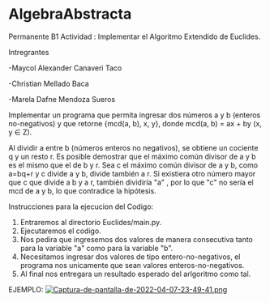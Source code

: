 # AlgebraAbstracta
Permanente B1
Actividad : Implementar el Algoritmo Extendido de Euclides.

Intregrantes

-Maycol Alexander Canaveri Taco

-Christian Mellado Baca

-Marela Dafne Mendoza Sueros

Implementar un programa que permita ingresar dos números a y b (enteros no-negativos)
y que retorne {mcd(a, b), x, y}, donde mcd(a, b) = ax + by (x, y ∈ Z).

  Al dividir a entre b (números enteros no negativos), se obtiene un cociente 
  q y un resto r. Es posible demostrar que el máximo común divisor de a y b es el mismo que el de b y r.
  Sea c el máximo común divisor de a y b, como a=bq+r y c divide a y b, divide también a r.
  Si existiera otro número mayor que c que divide a b y a r, también dividiría "a" , por lo que "c" no sería el mcd de a y 
  b, lo que contradice la hipótesis. 
  
  Instrucciones para la ejecucion del Codigo:
  1. Entraremos al directorio Euclides/main.py.
  2. Ejecutaremos el codigo.
  3. Nos pedira que ingresemos dos valores de manera consecutiva
     tanto para la variable "a" como para la variable "b".
  4. Necesitamos ingresar dos valores de tipo entero-no-negativos,
     el programa nos unicamente que sean valores enteros-no-negativos.
  5. Al final nos entregara un resultado esperado del arlgoritmo como tal.
  
  EJEMPLO:
  [![Captura-de-pantalla-de-2022-04-07-23-49-41.png](https://i.postimg.cc/zvtfMQYq/Captura-de-pantalla-de-2022-04-07-23-49-41.png)](https://postimg.cc/0KSxKcN4)
